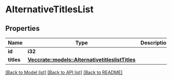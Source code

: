 # AlternativeTitlesList

## Properties

Name | Type | Description | Notes
------------ | ------------- | ------------- | -------------
**id** | **i32** |  | [optional] 
**titles** | [**Vec<crate::models::AlternativetitleslistTitles>**](alternativetitleslist_titles.md) |  | [optional] 

[[Back to Model list]](../README.md#documentation-for-models) [[Back to API list]](../README.md#documentation-for-api-endpoints) [[Back to README]](../README.md)


